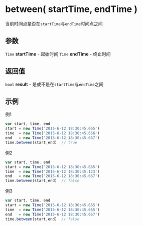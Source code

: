# between( startTime, endTime )
当前时间点是否在``startTime``与``endTime``时间点之间

## 参数
``Time`` **startTime** - 起始时间
``Time`` **endTime** - 终止时间

## 返回值
``bool`` **result** - 是或不是在``startTime``与``endTime``之间

## 示例
例1

```javascript
var start, time, end
start = new Time('2015-6-12 18:30:45.665')
time  = new Time('2015-6-12 18:30:45.666')
end   = new Time('2015-6-12 18:30:45.667')
time.between(start,end)  // true
```

例2

```javascript
var start, time, end
start = new Time('2015-6-12 18:30:45.665')
time  = new Time('2015-6-12 18:30:45.123')
end   = new Time('2015-6-12 18:30:45.667')
time.between(start,end)  // false
```

例3

```javascript
var start, time, end
start = new Time('2015-6-12 18:30:45.665')
time  = new Time('2015-6-12 18:30:45.665')
end   = new Time('2015-6-12 18:30:45.667')
time.between(start,end)  // false
```